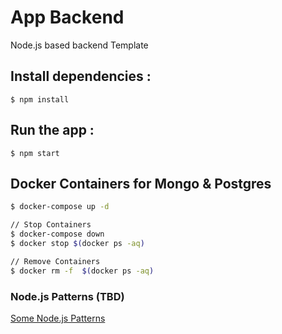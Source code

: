 # App Backend

Node.js based backend Template

## Install dependencies :

```    
$ npm install
```

## Run the app :

```     
$ npm start
```

## Docker Containers for Mongo & Postgres 

```bash 
$ docker-compose up -d

// Stop Containers
$ docker-compose down
$ docker stop $(docker ps -aq)

// Remove Containers
$ docker rm -f  $(docker ps -aq)
```

### Node.js Patterns (TBD)

[Some Node.js Patterns](https://softwareontheroad.com/ideal-nodejs-project-structure/?utm_source=github&utm_medium=readme)
